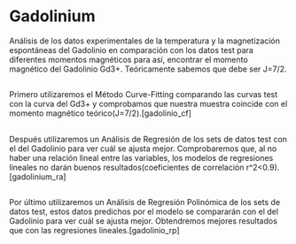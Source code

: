 # Gadolinium
Análisis de los datos experimentales de la temperatura y la magnetización espontáneas del Gadolinio en comparación con los datos test para diferentes momentos magnéticos para así, encontrar el momento magnético del Gadolinio Gd3+. Teóricamente sabemos que debe ser J=7/2.
##
Primero utilizaremos el Método Curve-Fitting comparando las curvas test con la curva del Gd3+ y comprobamos que nuestra muestra coincide con el momento magnético teórico(J=7/2).[gadolinio_cf]
##
Después utilizaremos un Análisis de Regresión de los sets de datos test con el del Gadolinio para ver cuál se ajusta mejor. Comprobaremos que, al no haber una relación lineal entre las variables, los modelos de regresiones lineales no darán buenos resultados(coeficientes de correlación r^2<0.9).[gadolinium_ra]
##
Por último utilizaremos un Análisis de Regresión Polinómica de los sets de datos test, estos datos predichos por el modelo se compararán con el del Gadolinio para ver cuál se ajusta mejor. Obtendremos mejores resultados que con las regresiones lineales.[gadolinio_rp]
